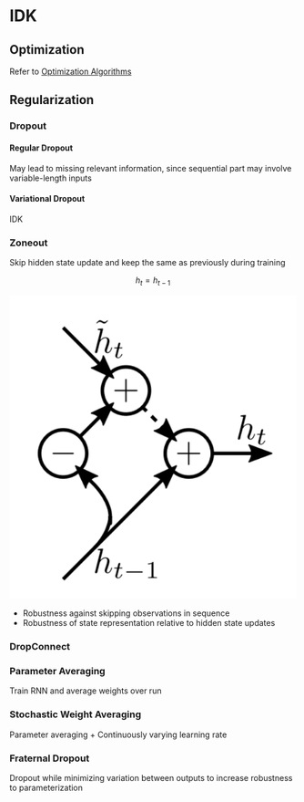 # IDK

## Optimization

Refer to [Optimization Algorithms](./../Optimization_Algorithms)

## Regularization

### Dropout

#### Regular Dropout

May lead to missing relevant information, since sequential part may involve variable-length inputs

#### Variational Dropout

IDK

### Zoneout

Skip hidden state update and keep the same as previously during training

$$
h_t = h_{t−1}
$$

![image-20230527201100703](./assets/image-20230527201100703.png)

- Robustness against skipping observations in sequence
- Robustness of state representation relative to hidden state updates

### DropConnect



### Parameter Averaging

Train RNN and average weights over run

### Stochastic Weight Averaging

Parameter averaging + Continuously varying learning rate

### Fraternal Dropout

Dropout while minimizing variation between outputs to increase robustness to parameterization

